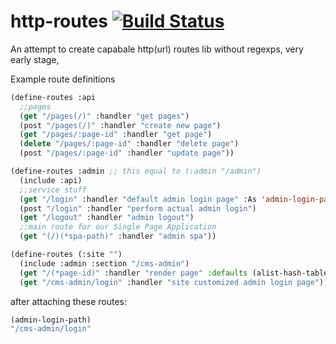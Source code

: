 http-routes  [![Build Status](https://travis-ci.org/deadtrickster/http-routes.svg?branch=master)](https://travis-ci.org/deadtrickster/http-routes)
===========
An attempt to create capabale http(url) routes lib without regexps, very early stage, 

Example route definitions

```lisp
(define-routes :api  
  ;;pages
  (get "/pages(/)" :handler "get pages")
  (post "/pages(/)" :handler "create new page")
  (get "/pages/:page-id" :handler "get page")
  (delete "/pages/:page-id" :handler "delete page")
  (post "/pages/:page-id" :handler "update page"))

(define-routes :admin ;; this equal to (:admin "/admin")
  (include :api)
  ;;service stuff
  (get "/login" :handler "default admin login page" :As 'admin-login-path)
  (post "/login" :handler "perform actual admin login")
  (get "/logout" :handler "admin logout")
  ;;main route for our Single Page Application
  (get "(/)(*spa-path)" :handler "admin spa"))

(define-routes (:site "")
  (include :admin :section "/cms-admin")
  (get "/(*page-id)" :handler "render page" :defaults (alist-hash-table '((:page-id . :latest))))
  (get "/cms-admin/login" :handler "site customized admin login page"))
```
after attaching these routes:
```lisp
(admin-login-path)
"/cms-admin/login"
```
